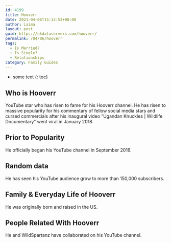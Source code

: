 ```yaml
---
id: 4199
title: Hooverr
date: 2021-04-06T15:13:52+00:00
author: Laima
layout: post
guid: https://ukdataservers.com/hooverr/
permalink: /04/06/hooverr
tags:
  - Is Married?
  - Is Single?
  - Relationships
category: Family Guides
---
```


* some text
{: toc}


## Who is Hooverr
                  
                  
                  
YouTube star who has risen to fame for his Hooverr channel. He has risen to massive popularity for his commentary of fellow social media stars and cursed commercials after his inaugural video &#8220;Ugandan Knuckles | Wildlife Documentary&#8221; went viral in January 2018. 
                  
              
            
              
            
                
                
                
## Prior to Popularity
                  
                  
                  
He officially began his YouTube channel in September 2016. 
                  
              
            
              
            
                
                
                
## Random data
                  
                  
                  
He has seen his YouTube audience grow to more than 150,000 subscribers. 
                  
              
            
              
            
                
                
                
## Family & Everyday Life of Hooverr
                  
                  
                  
He was originally born and raised in the US. 
                  
              
            
              
            
                
                
                
## People Related With Hooverr
                  
                  
                  
He and WildSpartanz have collaborated on his YouTube channel. 
                  
              
            
              
            
                
              
            
              
              
            
            
              
            
          
          
          